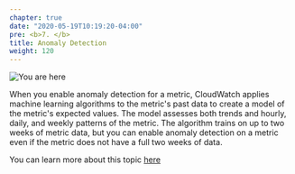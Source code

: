 ```yaml
---
chapter: true
date: "2020-05-19T10:19:20-04:00"
pre: <b>7. </b>
title: Anomaly Detection
weight: 120
---
```


![You are here](/images/Slide7.png)

When you enable anomaly detection for a metric, CloudWatch applies machine learning algorithms to the metric's past data to create a model of the metric's expected values. The model assesses both trends and hourly, daily, and weekly patterns of the metric. The algorithm trains on up to two weeks of metric data, but you can enable anomaly detection on a metric even if the metric does not have a full two weeks of data.

You can learn more about this topic [here](https://docs.aws.amazon.com/AmazonCloudWatch/latest/monitoring/CloudWatch_Anomaly_Detection.html)
